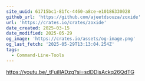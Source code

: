 ```yaml
---
site_uuid: 61715bc1-81fc-4460-a8ce-e10186330028
github_url: 'https://github.com/ajeetdsouza/zoxide'
url: 'https://crates.io/crates/zoxide'
date_created: 2025-03-15
date_modified: 2025-05-29
og_image: 'https://crates.io/assets/og-image.png'
og_last_fetch: '2025-05-29T13:13:04.254Z'
tags:
  - Command-Line-Tools
---
```


https://youtu.be/_tFuiIIADzg?si=sdDDjsAckq26QdTG